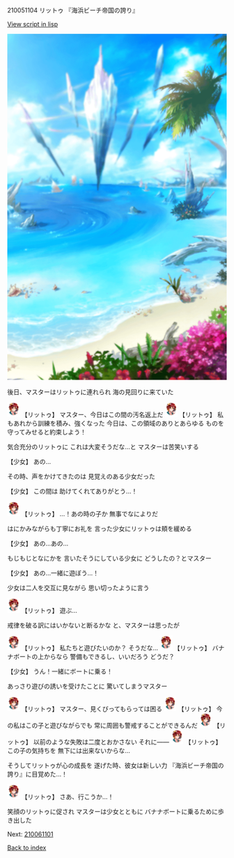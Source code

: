210051104 リットゥ 『海浜ビーチ帝国の誇り』

[View script in lisp](../scripts/210051104.txt)

![sea_beach_day.png](../images/backgrounds/sea_beach_day.png)

後日、マスターはリットゥに連れられ
海の見回りに来ていた

<img src="../images/units/2100511.png" alt="2100511.png" height="34"/>
【リットゥ】
マスター、今日はこの間の汚名返上だ

<img src="../images/units/2100511.png" alt="2100511.png" height="34"/>
【リットゥ】
私もあれから訓練を積み、強くなった
今日は、この領域のありとあらゆる
ものを守ってみせると約束しよう！

気合充分のリットゥに
これは大変そうだな…と
マスターは苦笑いする

【少女】
あの…

その時、声をかけてきたのは
見覚えのある少女だった

【少女】
この間は
助けてくれてありがとう…！

<img src="../images/units/2100511.png" alt="2100511.png" height="34"/>
【リットゥ】
…！あの時の子か
無事でなによりだ

はにかみながらも丁寧にお礼を
言った少女にリットゥは頬を緩める

【少女】
あの…あの…

もじもじとなにかを
言いたそうにしている少女に
どうしたの？とマスター

【少女】
あの…一緒に遊ぼう…！

少女は二人を交互に見ながら
思い切ったように言う

<img src="../images/units/2100511.png" alt="2100511.png" height="34"/>
【リットゥ】
遊ぶ…

戒律を破る訳にはいかないと断るかな
と、マスターは思ったが

<img src="../images/units/2100511.png" alt="2100511.png" height="34"/>
【リットゥ】
私たちと遊びたいのか？
そうだな…

<img src="../images/units/2100511.png" alt="2100511.png" height="34"/>
【リットゥ】
バナナボートの上からなら
警備もできるし、いいだろう
どうだ？

【少女】
うん！一緒にボートに乗る！

あっさり遊びの誘いを受けたことに
驚いてしまうマスター

<img src="../images/units/2100511.png" alt="2100511.png" height="34"/>
【リットゥ】
マスター、見くびってもらっては困る

<img src="../images/units/2100511.png" alt="2100511.png" height="34"/>
【リットゥ】
今の私はこの子と遊びながらでも
常に周囲も警戒することができるんだ

<img src="../images/units/2100511.png" alt="2100511.png" height="34"/>
【リットゥ】
以前のような失敗は二度とおかさない
それに――

<img src="../images/units/2100511.png" alt="2100511.png" height="34"/>
【リットゥ】
この子の気持ちを
無下には出来ないからな…

そうしてリットゥが心の成長を
遂げた時、彼女は新しい力
『海浜ビーチ帝国の誇り』に目覚めた…！

<img src="../images/units/2100511.png" alt="2100511.png" height="34"/>
【リットゥ】
さあ、行こうか…！

笑顔のリットゥに促され
マスターは少女とともに
バナナボートに乗るために歩き出した


Next: [210061101](210061101.md)

[Back to index](index.md)
